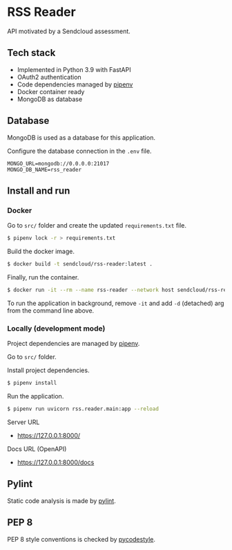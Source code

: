 # RSS Reader

API motivated by a Sendcloud assessment.

## Tech stack

- Implemented in Python 3.9 with FastAPI
- OAuth2 authentication
- Code dependencies managed by [pipenv](https://pipenv.pypa.io/en/latest/)
- Docker container ready
- MongoDB as database

## Database

MongoDB is used as a database for this application.

Configure the database connection in the `.env` file.

```
MONGO_URL=mongodb://0.0.0.0:21017
MONGO_DB_NAME=rss_reader
```

## Install and run

### Docker

Go to `src/` folder and create the updated `requirements.txt` file.

```sh
$ pipenv lock -r > requirements.txt
```

Build the docker image.

```sh
$ docker build -t sendcloud/rss-reader:latest .
```

Finally, run the container.

```sh
$ docker run -it --rm --name rss-reader --network host sendcloud/rss-reader:latest
```

To run the application in background, remove `-it` and add `-d` (detached) arg from the command line above.

### Locally (development mode)

Project dependencies are managed by [pipenv](https://pipenv.pypa.io/en/latest/).

Go to `src/` folder.

Install project dependencies.

```sh
$ pipenv install
```

Run the application.

```sh
$ pipenv run uvicorn rss.reader.main:app --reload
```

Server URL
- https://127.0.0.1:8000/

Docs URL (OpenAPI)
  - https://127.0.0.1:8000/docs

## Pylint

Static code analysis is made by [pylint](https://pylint.pycqa.org/).

## PEP 8

PEP 8 style conventions is checked by [pycodestyle](https://github.com/PyCQA/pycodestyle).